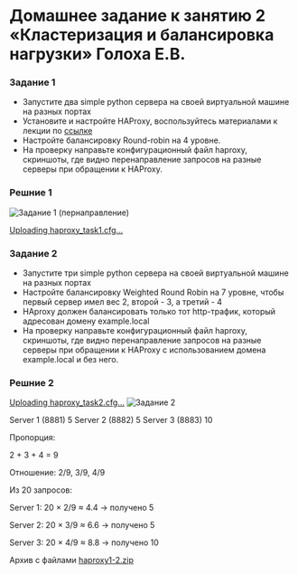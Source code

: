 # Домашнее задание к занятию 2 «Кластеризация и балансировка нагрузки» Голоха Е.В.


### Задание 1
- Запустите два simple python сервера на своей виртуальной машине на разных портах
- Установите и настройте HAProxy, воспользуйтесь материалами к лекции по [ссылке](2/)
- Настройте балансировку Round-robin на 4 уровне.
- На проверку направьте конфигурационный файл haproxy, скриншоты, где видно перенаправление запросов на разные серверы при обращении к HAProxy.

### Решние 1

![Задание 1 (пернаправление)](https://github.com/user-attachments/assets/f71059f8-d013-44e5-b415-257e0a18b219)

[Uploading haproxy_task1.cfg…]()





### Задание 2
- Запустите три simple python сервера на своей виртуальной машине на разных портах
- Настройте балансировку Weighted Round Robin на 7 уровне, чтобы первый сервер имел вес 2, второй - 3, а третий - 4
- HAproxy должен балансировать только тот http-трафик, который адресован домену example.local
- На проверку направьте конфигурационный файл haproxy, скриншоты, где видно перенаправление запросов на разные серверы при обращении к HAProxy c использованием домена example.local и без него.

### Решние 2

[Uploading haproxy_task2.cfg…]()
![Задание 2](https://github.com/user-attachments/assets/ffd16190-cb7a-47e5-90be-5d4c526f2e7c)

Server 1 (8881)	5
Server 2 (8882)	5
Server 3 (8883)	10

Пропорция:

2 + 3 + 4 = 9

Отношение: 2/9, 3/9, 4/9

Из 20 запросов:

Server 1: 20 × 2/9 ≈ 4.4 → получено 5

Server 2: 20 × 3/9 ≈ 6.6 → получено 5

Server 3: 20 × 4/9 ≈ 8.8 → получено 10

Архив с файлами
[haproxy1-2.zip](https://github.com/user-attachments/files/20572299/haproxy1-2.zip)
